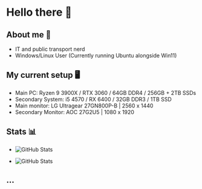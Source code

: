 # Hello there 👋

## About me 👤

- IT and public transport nerd 
- Windows/Linux User (Currently running Ubuntu alongside Win11)

## My current setup 🖥️
  
- Main PC: Ryzen 9 3900X / RTX 3060 / 64GB DDR4 / 256GB + 2TB SSDs
- Secondary System: i5 4570 / RX 6400 / 32GB DDR3 / 1TB SSD
- Main monitor: LG Ultragear 27GN800P-B | 2560 x 1440
- Secondary Monitor: AOC 27G2U5 | 1080 x 1920

## Stats 📊

- ![GitHub Stats](https://github-readme-stats.vercel.app/api?username=NoobieDevX&theme=nord&show_icons=true&hide_border=true&count_private=true)

- ![GitHub Stats](https://github-readme-stats.vercel.app/api/top-langs/?username=NoobieDevX&theme=nord&show_icons=true&hide_border=true&layout=compact)

## ...

